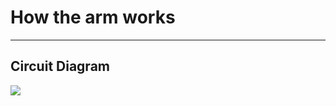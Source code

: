# How the arm works
----

<!-- <img src="assets/NNNNNNNNNNNNN" width="400"> -->

## Circuit Diagram

![](https://external-content.duckduckgo.com/iu/?u=https%3A%2F%2Fcustom-build-robots.com%2Fwp-content%2Fuploads%2F2017%2F11%2FSainSmart_6_axis_desktop_robotic_Raspberry_Pi_PCA9685_wiring-1080x717.jpg&f=1&nofb=1)